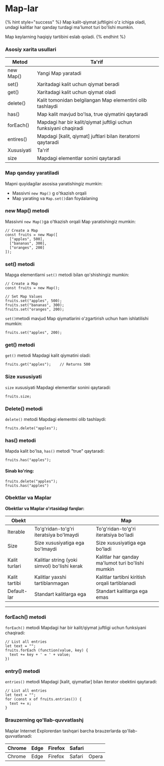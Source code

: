 # Map-lar

{% hint style="success" %}
Map kalit-qiymat juftligini o'z ichiga oladi, undagi kalitlar har qanday turdagi ma'lumot turi bo'lishi mumkin.

Map keylarning haqiqiy tartibini eslab qoladi.
{% endhint %}

### Asosiy xarita usullari

| Metod      | Ta'rif                                                           |
| ---------- | ---------------------------------------------------------------- |
| new Map()  | Yangi Map yaratadi                                               |
| set()      | Xaritadagi kalit uchun qiymat beradi                             |
| get()      | Xaritadagi kalit uchun qiymat oladi                              |
| delete()   | Kalit tomonidan belgilangan Map elementini olib tashlaydi        |
| has()      | Map kalit mavjud bo'lsa, true qiymatini qaytaradi                |
| forEach()  | Mapdagi har bir kalit/qiymat juftligi uchun funksiyani chaqiradi |
| entires()  | Mapdagi \[kalit, qiymat] juftlari bilan iteratorni qaytaradi     |
| Xususiyati | Ta'rif                                                           |
| size       | Mapdagi elementlar sonini qaytaradi                              |

### Map qanday yaratiladi

Mapni quyidagilar asosisa yaratishingiz mumkin:

* Massivni `new Map()` g o'tkazish orqali
* Map yarating va `Map.set()`dan foydalaning

### new Map() metodi

Massivni `new Map()`ga o'tkazish orqali Map yaratishingiz mumkin:

```
// Create a Map
const fruits = new Map([
  ["apples", 500],
  ["bananas", 300],
  ["oranges", 200]
]);
```

### set() metodi

Mapga elementlarni `set()` metodi bilan qo'shishingiz mumkin:

```
// Create a Map
const fruits = new Map();

// Set Map Values
fruits.set("apples", 500);
fruits.set("bananas", 300);
fruits.set("oranges", 200);
```

`set()`metodi mavjud Map qiymatlarini o'zgartirish uchun ham ishlatilishi mumkin:

```
fruits.set("apples", 200);
```

### get() metodi

`get()` metodi Mapdagi kalit qiymatini oladi:

```
fruits.get("apples");    // Returns 500
```

### Size xususiyati

`size` xususiyati Mapdagi elementlar sonini qaytaradi:

```
fruits.size;
```

### Delete() metodi

`delete()` metodi Mapdagi elementni olib tashlaydi:

```
fruits.delete("apples");
```

### has() metodi

Mapda kalit  bo'lsa, `has()` metodi "true" qaytaradi:

```
fruits.has("apples");
```

#### Sinab ko'ring:

```
fruits.delete("apples");
fruits.has("apples")
```

### Obektlar va Maplar

**Obektlar va Maplar o'rtasidagi farqlar:**

| Obekt         |                                              | Map                                               |
| ------------- | -------------------------------------------- | ------------------------------------------------- |
| Iterable      | To'g'ridan-to'g'ri iteratsiya bo'lmaydi      | To'g'ridan-to'g'ri iteratsiya bo'ladi             |
| Size          | Size xususiyatiga ega bo'lmaydi              | Size xususiyatiga ega bo'ladi                     |
| Kalit turlari | Kalitlar string (yoki simvol) bo'lishi kerak | Kalitlar har qanday ma'lumot turi bo'lishi mumkin |
| Kalit tartibi | Kalitlar yaxshi tartiblanmagan               | Kalitlar tartibni kiritish orqali tartiblanadi    |
| Default-lar   | Standart kalitlarga ega                      | Standart kalitlarga ega emas                      |

***

### forEach() metodi

`forEach()` metodi Mapdagi har bir kalit/qiymat juftligi uchun funksiyani chaqiradi:

```
// List all entries
let text = "";
fruits.forEach (function(value, key) {
  text += key + ' = ' + value;
})
```

### entry() metodi

`entries()` metodi Mapdagi \[kalit, qiymatlar] bilan iterator obektini qaytaradi:

```
// List all entries
let text = "";
for (const x of fruits.entries()) {
  text += x;
}
```

### Brauzerning qo'llab-quvvatlashj

Maplar Internet Explorerdan tashqari barcha brauzerlarda qo'llab-quvvatlanadi:

| Chrome | Edge | Firefox | Safari |       |
| ------ | ---- | ------- | ------ | ----- |
| Chrome | Edge | Firefox | Safari | Opera |
